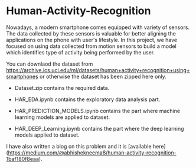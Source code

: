 # Human-Activity-Recognition

Nowadays, a modern smartphone comes equipped with variety of sensors. The data collected by these sensors is valuable for better aligning the applications on the phone with user's lifestyle. In this project, we have focused on using data collected from motion sensors to build a model which identifies type of activity being performed by the user.

You can downlaod the dataset from https://archive.ics.uci.edu/ml/datasets/human+activity+recognition+using+smartphones or otherwise the dataset has been zipped here only.

- Dataset.zip contains the required data. 

- HAR_EDA.ipynb contains the exploratory data analysis part.

- HAR_PREDICTION_MODELS.ipynb contains the part where machine learning models are applied to dataset.

- HAR_DEEP_Learning.ipynb contains the part where  the deep learning models applied to dataset.

I have also written a blog on this problem and it is [available here] (https://medium.com/@abhishekneema8/human-activity-recognition-1baf180f8eaa). 

